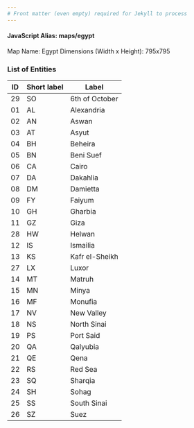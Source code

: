 ```yaml
---
# Front matter (even empty) required for Jekyll to process
---
```


#### JavaScript Alias: maps/egypt

Map Name: Egypt
Dimensions (Width x Height): 795x795





### List of Entities

ID | Short label | Label
---|---|---|
29|SO|6th of October
01|AL|Alexandria
02|AN|Aswan
03|AT|Asyut
04|BH|Beheira
05|BN|Beni Suef
06|CA|Cairo
07|DA|Dakahlia
08|DM|Damietta
09|FY|Faiyum
10|GH|Gharbia
11|GZ|Giza
28|HW|Helwan
12|IS|Ismailia
13|KS|Kafr el-Sheikh
27|LX|Luxor
14|MT|Matruh
15|MN|Minya
16|MF|Monufia
17|NV|New Valley
18|NS|North Sinai
19|PS|Port Said
20|QA|Qalyubia
21|QE|Qena
22|RS|Red Sea
23|SQ|Sharqia
24|SH|Sohag
25|SS|South Sinai
26|SZ|Suez


